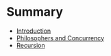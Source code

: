 # Summary

* [Introduction](README.md)
* [Philosophers and Concurrency](chapter1.md)
* [Recursion](recursion.md)

